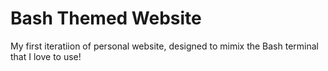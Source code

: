 # Bash Themed Website

My first iteratiion of personal website, designed to mimix the Bash terminal that I love to use!
